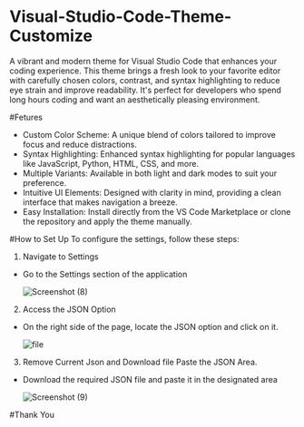 # Visual-Studio-Code-Theme-Customize
A vibrant and modern theme for Visual Studio Code that enhances your coding experience.
This theme brings a fresh look to your favorite editor with carefully chosen colors, contrast, and syntax highlighting to reduce eye strain and improve readability. It's perfect for developers who spend long hours coding and want an aesthetically pleasing environment.

#Fetures
- Custom Color Scheme: A unique blend of colors tailored to improve focus and reduce distractions.
- Syntax Highlighting: Enhanced syntax highlighting for popular languages like JavaScript, Python, HTML, CSS, and more.
- Multiple Variants: Available in both light and dark modes to suit your preference.
- Intuitive UI Elements: Designed with clarity in mind, providing a clean interface that makes navigation a breeze.
- Easy Installation: Install directly from the VS Code Marketplace or clone the repository and apply the theme manually.

#How to Set Up
To configure the settings, follow these steps:

1. Navigate to Settings

  - Go to the Settings section of the application

     ![Screenshot (8)](https://github.com/user-attachments/assets/f5e8e97f-d13e-4270-a580-d4a43f41ea7f)

2. Access the JSON Option

  - On the right side of the page, locate the JSON option and click on it.

     ![file](https://github.com/user-attachments/assets/cf5e21e0-d101-486d-92fe-f9cf6eef0b41)
    
3. Remove Current Json and Download file Paste the JSON Area.
  
  - Download the required JSON file and paste it in the designated area

     ![Screenshot (9)](https://github.com/user-attachments/assets/07720451-9862-4541-b6ce-b7b145e6e22f)
    

#Thank You
